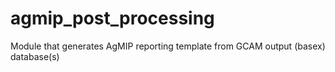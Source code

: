 # agmip_post_processing
Module that generates AgMIP reporting template from GCAM output (basex) database(s)
